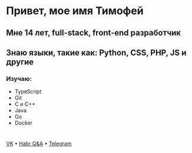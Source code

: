 # Привет, мое имя Тимофей
## Мне 14 лет, full-stack, front-end разработчик
## Знаю языки, такие как: Python, CSS, PHP, JS и другие
### Изучаю: 
- TypeScript
- Git
- C и C++
- Java
- Go
- Docker
#
[VK](https://vk.com/imducked) • [Habr Q&A](https://qna.habr.com/user/imducked) • [Telegram](https://t.me/imducked)
